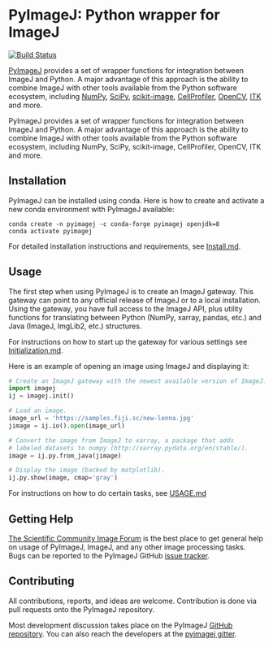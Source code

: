 # PyImageJ: Python wrapper for ImageJ

[![Build Status](https://travis-ci.org/imagej/pyimagej.svg?branch=master)](https://travis-ci.org/imagej/pyimagej)

[PyImageJ](https://github.com/imagej/pyimagej) provides a set of
wrapper functions for integration between ImageJ and Python.
A major advantage of this approach is the ability to combine ImageJ with other tools
available from the Python software ecosystem, including [NumPy](https://www.numpy.org/),
[SciPy](https://www.scipy.org/), [scikit-image](https://scikit-image.org/),
[CellProfiler](https://cellprofiler.org/), [OpenCV](https://opencv.org/),
[ITK](https://itk.org/) and more.

PyImageJ provides a set of wrapper functions for integration between ImageJ
and Python. A major advantage of this approach is the ability to combine
ImageJ with other tools available from the Python software ecosystem,
including NumPy, SciPy, scikit-image, CellProfiler, OpenCV, ITK and more.

## Installation

PyImageJ can be installed using conda. Here is how to create and activate
a new conda environment with PyImageJ available:

```
conda create -n pyimagej -c conda-forge pyimagej openjdk=8
conda activate pyimagej
```

For detailed installation instructions and requirements, see
[Install.md](doc/Install.md).

## Usage

The first step when using PyImageJ is to create an ImageJ gateway.
This gateway can point to any official release of ImageJ or to a local
installation. Using the gateway, you have full access to the ImageJ API,
plus utility functions for translating between Python (NumPy, xarray,
pandas, etc.) and Java (ImageJ, ImgLib2, etc.) structures.

For instructions on how to start up the gateway for various settings see
[Initialization.md](doc/Initialization.md).

Here is an example of opening an image using ImageJ and displaying it:

```python
# Create an ImageJ gateway with the newest available version of ImageJ.
import imagej
ij = imagej.init()

# Load an image.
image_url = 'https://samples.fiji.sc/new-lenna.jpg'
jimage = ij.io().open(image_url)

# Convert the image from ImageJ to xarray, a package that adds
# labeled datasets to numpy (http://xarray.pydata.org/en/stable/).
image = ij.py.from_java(jimage)

# Display the image (backed by matplotlib).
ij.py.show(image, cmap='gray')
```

For instructions on how to do certain tasks, see [USAGE.md](doc/Usage.md)

## Getting Help

[The Scientific Community Image Forum](https://forum.image.sc/tag/pyimagej)
is the best place to get general help on usage of PyImageJ, ImageJ, and any
other image processing tasks. Bugs can be reported to the PyImageJ GitHub
[issue tracker](issues).

## Contributing

All contributions, reports, and ideas are welcome. Contribution is done
via pull requests onto the PyImageJ repository.

Most development discussion takes place on the PyImageJ
[GitHub repository](https://github.com/imagej/pyimagej).
You can also reach the developers at the
[pyimagej gitter](https://gitter.im/imagej/pyimagej).

